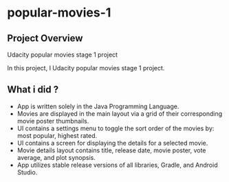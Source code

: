 # popular-movies-1

## Project Overview
Udacity popular movies stage 1 project

In this project, I Udacity popular movies stage 1 project.

## What i did ?
- App is written solely in the Java Programming Language.
- Movies are displayed in the main layout via a grid of their corresponding movie poster thumbnails.
- UI contains a settings menu to toggle the sort order of the movies by: most popular, highest rated.
- UI contains a screen for displaying the details for a selected movie.
- Movie details layout contains title, release date, movie poster, vote average, and plot synopsis.
- App utilizes stable release versions of all libraries, Gradle, and Android Studio.